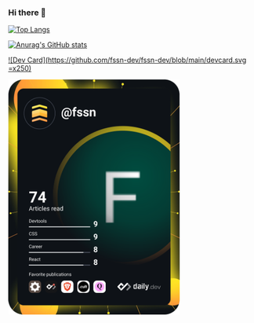 ### Hi there 👋

<!--
**fssn-dev/fssn-dev** is a ✨ _special_ ✨ repository because its `README.md` (this file) appears on your GitHub profile.

Here are some ideas to get you started:

- 🔭 I’m currently working on ...
- 🌱 I’m currently learning ...
- 👯 I’m looking to collaborate on ...
- 🤔 I’m looking for help with ...
- 💬 Ask me about ...
- 📫 How to reach me: ...

- ⚡ Fun fact: ...
-->

[![Top Langs](https://github-readme-stats.vercel.app/api/top-langs/?username=fssn-dev&&langs_count=8&theme=aura&layout=compact)](https://github.com/anuraghazra/github-readme-stats)

[![Anurag's GitHub stats](https://github-readme-stats.vercel.app/api?username=fssn-dev&count_private=true&show_icons=true&theme=aura)](https://github.com/anuraghazra/github-readme-stats)

[![Dev Card](https://github.com/fssn-dev/fssn-dev/blob/main/devcard.svg =x250)](https://app.daily.dev/DailyDevTips)

<a href="https://app.daily.dev/DailyDevTips"><img src="https://github.com/fssn-dev/fssn-dev/blob/main/devcard.svg" width="350" alt="Fabio dos Santos Nunes Dev Card"/></a>

